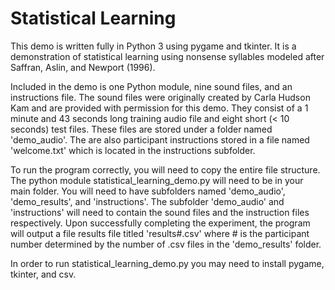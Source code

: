# Statistical Learning
This demo is written fully in Python 3 using pygame and tkinter. It is a demonstration of statistical learning using nonsense syllables modeled after Saffran, Aslin, and Newport (1996). 

Included in the demo is one Python module, nine sound files, and an instructions file. The sound files were originally created by Carla Hudson Kam and are provided with permission for this demo. They consist of a 1 minute and 43 seconds long training audio file and eight short (< 10 seconds) test files. These files are stored under a folder named 'demo_audio'. The are also participant instructions stored in a file named 'welcome.txt' which is located in the instructions subfolder. 

To run the program correctly, you will need to copy the entire file structure. The python module statistical_learning_demo.py will need to be in your main folder. You will need to have subfolders named 'demo_audio', 'demo_results', and 'instructions'. The subfolder 'demo_audio' and 'instructions' will need to contain the sound files and the instruction files respectively. Upon successfully completing the experiment, the program will output a file results file titled 'results#.csv' where # is the participant number determined by the number of .csv files in the 'demo_results' folder.

In order to run statistical_learning_demo.py you may need to install pygame, tkinter, and csv.
